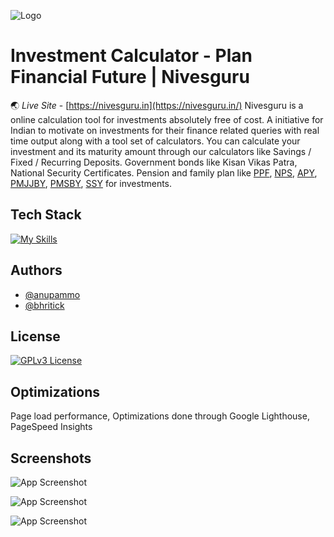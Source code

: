
![Logo](https://nivesguru.in/android-icon-192x192.png)


# Investment Calculator - Plan Financial Future | Nivesguru

🌏 *Live Site* - [https://nivesguru.in](https://nivesguru.in/)
Nivesguru is a online calculation tool for investments absolutely free of cost. A initiative for Indian to motivate on investments for their finance related queries with real time output along with a tool set of calculators. You can calculate your investment and its maturity amount through our calculators like Savings / Fixed / Recurring Deposits. Government bonds like Kisan Vikas Patra, National Security Certificates. Pension and family plan like [PPF](https://nivesguru.in/ppf-calculator), [NPS](https://nivesguru.in/national-pension-system-nps-calculator), [APY](https://nivesguru.in/apy-calculator), [PMJJBY](https://nivesguru.in/pradhan-mantri-jeevan-jyoti-bima-yojana-pmjjby-calculator), [PMSBY](https://nivesguru.in/pradhan-mantri-suraksha-bima-yojana-pmsby-calculator), [SSY](https://nivesguru.in/sukanya-samriddhi-yojana-ssy-calculator) for investments.


## Tech Stack


[![My Skills](https://skillicons.dev/icons?i=html,css,js,bootstrap,git,github,svg,ps,vscode&perline=3)](https://skillicons.dev)


## Authors

- [@anupammo](https://www.github.com/anupammo)
- [@bhritick](https://www.github.com/bhritick)


## License

[![GPLv3 License](https://img.shields.io/badge/License-GPL%20v3-yellow.svg)](https://opensource.org/licenses/)


## Optimizations

Page load performance, Optimizations done through Google Lighthouse, PageSpeed Insights


## Screenshots

![App Screenshot](https://nivesguru.in/nivesguru-1.png)

![App Screenshot](https://nivesguru.in/res/meta/national-savings-certificate-calculator.png)

![App Screenshot](https://nivesguru.in/res/meta/apy-calculator-nivesguru.png)

